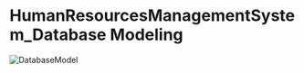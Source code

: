 # HumanResourcesManagementSystem_Database Modeling
![DatabaseModel](C:\JavaKamp\postgreSQL\hrmsDatabase\hrmsModelleme.png)
